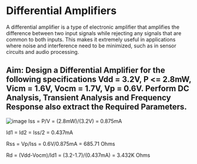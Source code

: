# Differential Amplifiers
A differential amplifier is a type of electronic amplifier that amplifies the difference between two input signals while rejecting any signals that are common to both inputs. This makes it extremely useful in applications where noise and interference need to be minimized, such as in sensor circuits and audio processing.

## Aim: Design a Differential Amplifier for the following specifications Vdd = 3.2V, P <= 2.8mW, Vicm = 1.6V, Vocm = 1.7V, Vp = 0.6V. Perform DC Analysis, Transient Analysis and Frequency Response also extract the Required Parameters.
![image](https://github.com/user-attachments/assets/7bda4d64-bc04-4ccf-9c68-0bda41cb7287)
Iss = P/V = (2.8mW)/(3.2V) = 0.875mA

Id1 = Id2 = Iss/2 = 0.437mA

Rss = Vp/Iss = 0.6V/0.875mA = 685.71 Ohms

Rd = (Vdd-Vocm)/Id1 = (3.2-1.7)/(0.437mA) = 3.432K Ohms

